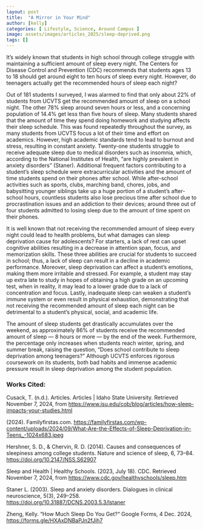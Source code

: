 ```yaml
---
layout: post
title:  "A Mirror in Your Mind"
author: [kelly]
categories: [ Lifestyle, Science, Around Campus ]
image: assets/images/articles_2025/sleep-deprived.png
tags: []
---
```


It’s widely known that students in high school through college struggle with maintaining a sufficient amount of sleep every night. The Centers for Disease Control and Prevention (CDC)  recommends that students ages 13 to 18 should get around eight to ten hours of sleep every night. However, do teenagers actually get the recommended hours of sleep each night? 

Out of 181 students I surveyed, I was alarmed to find that only about 22% of students from UCVTS get the recommended amount of sleep on a school night. The other 78% sleep around seven hours or less, and a concerning population of 14.4% get less than five hours of sleep. Many students shared that the amount of time they spend doing homework and studying affects their sleep schedule. This was found repeatedly throughout the survey, as many students from UCVTS focus a lot of their time and effort on academics. However, high academic standards tend to lead to burnout and stress, resulting in constant anxiety. Twenty-one students struggle to receive adequate sleep due to medical disorders such as insomnia, which, according to the National Institutes of Health, “are highly prevalent in anxiety disorders” (Staner). Additional frequent factors contributing to a student’s sleep schedule were extracurricular activities and the amount of time students spend on their phones after school. While after-school activities such as sports, clubs, marching band, chores, jobs, and babysitting younger siblings take up a huge portion of a student’s after-school hours, countless students also lose precious time after school due to procrastination issues and an addiction to their devices; around three out of four students admitted to losing sleep due to the amount of time spent on their phones. 

It is well known that not receiving the recommended amount of sleep every night could lead to health problems, but what damages can sleep deprivation cause for adolescents? For starters, a lack of rest can upset cognitive abilities resulting in a decrease in attention span, focus, and memorization skills. These three abilities are crucial for students to succeed in school; thus, a lack of sleep can result in a decline in academic performance. Moreover, sleep deprivation can affect a student’s emotions, making them more irritable and stressed. For example, a student may stay up extra late to study in hopes of obtaining a high grade on an upcoming test, when in reality, it may lead to a lower grade due to a lack of concentration and focus. Lastly, inadequate sleep can weaken a student’s immune system or even result in physical exhaustion, demonstrating that not receiving the recommended amount of sleep each night can be detrimental to a student’s physical, social, and academic life. 

The amount of sleep students get drastically accumulates over the weekend, as approximately 86% of students receive the recommended amount of sleep — 8 hours or more — by the end of the week. Furthermore, the percentage only increases when students reach winter, spring, and summer break, raising the question, “Does school contribute to sleep deprivation among teenagers?” Although UCVTS enforces rigorous coursework on its students, both bad habits and immense academic pressure result in sleep deprivation among the student population.


### Works Cited:

Cusack, T. (n.d.). Articles. Articles | Idaho State University. Retrieved November 7, 2024, from 
https://www.isu.edu/cob/blog/articles/how-sleep-impacts-your-studies.html

(2024). Familyfirstas.com.
https://familyfirstas.com/wp-content/uploads/2024/09/What-Are-the-Effects-of-Sleep-Deprivation-in-Teens_-1024x683.jpeg

Hershner, S. D., & Chervin, R. D. (2014). Causes and consequences of sleepiness among college students. Nature and science of sleep, 6, 73–84. https://doi.org/10.2147/NSS.S62907 

Sleep and Health | Healthy Schools. (2023, July 18). CDC. Retrieved November 7, 2024, from https://www.cdc.gov/healthyschools/sleep.htm

Staner L. (2003). Sleep and anxiety disorders. Dialogues in clinical neuroscience, 5(3), 249–258.
https://doi.org/10.31887/DCNS.2003.5.3/lstaner 

Zheng, Kelly. “How Much Sleep Do You Get?“ Google Forms, 4 Dec. 2024,
https://forms.gle/HXAxDNBaPJn2fJih7


